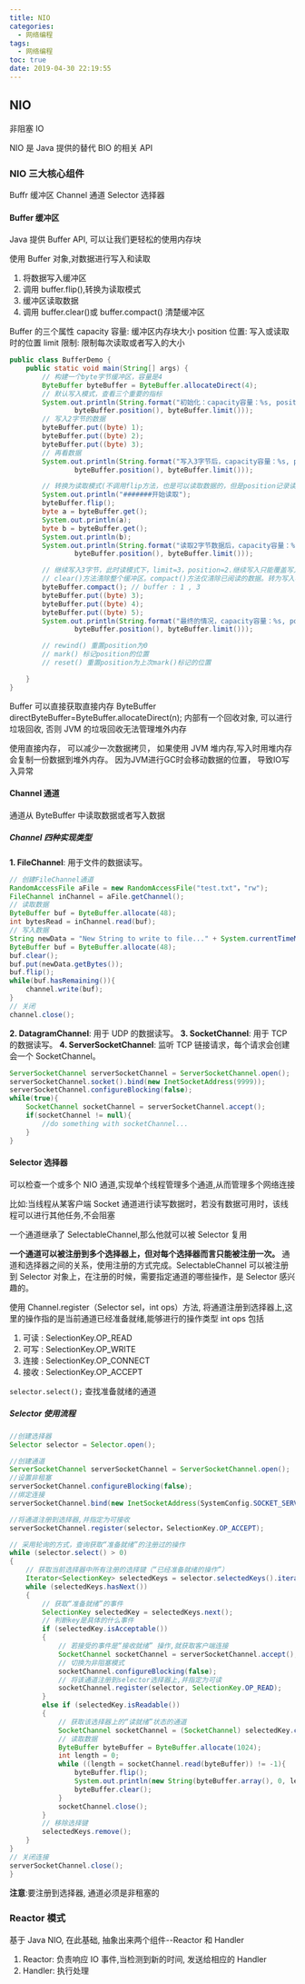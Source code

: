 ```yaml
---
title: NIO
categories:
  - 网络编程
tags:
  - 网络编程
toc: true
date: 2019-04-30 22:19:55
---
```

## NIO

非阻塞 IO

NIO 是 Java 提供的替代 BIO 的相关 API

### NIO 三大核心组件

Buffr 缓冲区
Channel 通道
Selector 选择器

#### Buffer 缓冲区

Java 提供 Buffer API, 可以让我们更轻松的使用内存块

使用 Buffer 对象,对数据进行写入和读取

1. 将数据写入缓冲区
2. 调用 buffer.flip(),转换为读取模式
3. 缓冲区读取数据
4. 调用 buffer.clear()或 buffer.compact() 清楚缓冲区

Buffer 的三个属性
capacity 容量: 缓冲区内存块大小
position 位置: 写入或读取时的位置
limit 限制: 限制每次读取或者写入的大小

```java
public class BufferDemo {
    public static void main(String[] args) {
        // 构建一个byte字节缓冲区，容量是4
        ByteBuffer byteBuffer = ByteBuffer.allocateDirect(4);
        // 默认写入模式，查看三个重要的指标
        System.out.println(String.format("初始化：capacity容量：%s, position位置：%s, limit限制：%s", byteBuffer.capacity(),
                byteBuffer.position(), byteBuffer.limit()));
        // 写入2字节的数据
        byteBuffer.put((byte) 1);
        byteBuffer.put((byte) 2);
        byteBuffer.put((byte) 3);
        // 再看数据
        System.out.println(String.format("写入3字节后，capacity容量：%s, position位置：%s, limit限制：%s", byteBuffer.capacity(),
                byteBuffer.position(), byteBuffer.limit()));

        // 转换为读取模式(不调用flip方法，也是可以读取数据的，但是position记录读取的位置不对)
        System.out.println("#######开始读取");
        byteBuffer.flip();
        byte a = byteBuffer.get();
        System.out.println(a);
        byte b = byteBuffer.get();
        System.out.println(b);
        System.out.println(String.format("读取2字节数据后，capacity容量：%s, position位置：%s, limit限制：%s", byteBuffer.capacity(),
                byteBuffer.position(), byteBuffer.limit()));

        // 继续写入3字节，此时读模式下，limit=3，position=2.继续写入只能覆盖写入一条数据
        // clear()方法清除整个缓冲区。compact()方法仅清除已阅读的数据。转为写入模式
        byteBuffer.compact(); // buffer : 1 , 3
        byteBuffer.put((byte) 3);
        byteBuffer.put((byte) 4);
        byteBuffer.put((byte) 5);
        System.out.println(String.format("最终的情况，capacity容量：%s, position位置：%s, limit限制：%s", byteBuffer.capacity(),
                byteBuffer.position(), byteBuffer.limit()));

        // rewind() 重置position为0
        // mark() 标记position的位置
        // reset() 重置position为上次mark()标记的位置

    }
}
```

Buffer 可以直接获取直接内存
ByteBuffer directByteBuffer=ByteBuffer.allocateDirect(n);
内部有一个回收对象, 可以进行垃圾回收, 否则 JVM 的垃圾回收无法管理堆外内存

使用直接内存， 可以减少一次数据拷贝， 如果使用 JVM 堆内存,写入时用堆内存会复制一份数据到堆外内存。 因为JVM进行GC时会移动数据的位置， 导致IO写入异常

#### Channel 通道

通道从 ByteBuffer 中读取数据或者写入数据

##### Channel 四种实现类型

**1. FileChannel**: 用于文件的数据读写。

```java
// 创建FileChannel通道
RandomAccessFile aFile = new RandomAccessFile("test.txt"，"rw");
FileChannel inChannel = aFile.getChannel();
// 读取数据
ByteBuffer buf = ByteBuffer.allocate(48);
int bytesRead = inChannel.read(buf);
// 写入数据
String newData = "New String to write to file..." + System.currentTimeMillis();
ByteBuffer buf = ByteBuffer.allocate(48);
buf.clear();
buf.put(newData.getBytes());
buf.flip();
while(buf.hasRemaining()){
    channel.write(buf);
}
// 关闭
channel.close();
```

**2. DatagramChannel**: 用于 UDP 的数据读写。
**3. SocketChannel**: 用于 TCP 的数据读写。
**4. ServerSocketChannel**: 监听 TCP 链接请求，每个请求会创建会一个 SocketChannel。

```java
ServerSocketChannel serverSocketChannel = ServerSocketChannel.open();
serverSocketChannel.socket().bind(new InetSocketAddress(9999));
serverSocketChannel.configureBlocking(false);
while(true){
    SocketChannel socketChannel = serverSocketChannel.accept();
    if(socketChannel != null){
        //do something with socketChannel...
    }
}
```

#### Selector 选择器

可以检查一个或多个 NIO 通道,实现单个线程管理多个通道,从而管理多个网络连接

比如:当线程从某客户端 Socket 通道进行读写数据时，若没有数据可用时，该线程可以进行其他任务,不会阻塞

一个通道继承了 SelectableChannel,那么他就可以被 Selector 复用

**一个通道可以被注册到多个选择器上，但对每个选择器而言只能被注册一次。**
通道和选择器之间的关系，使用注册的方式完成。SelectableChannel 可以被注册到 Selector 对象上，在注册的时候，需要指定通道的哪些操作，是 Selector 感兴趣的。

使用 Channel.register（Selector sel，int ops）方法, 将通道注册到选择器上,这里的操作指的是当前通道已经准备就绪,能够进行的操作类型
int ops 包括

1. 可读 : SelectionKey.OP_READ
2. 可写 : SelectionKey.OP_WRITE
3. 连接 : SelectionKey.OP_CONNECT
4. 接收 : SelectionKey.OP_ACCEPT

`selector.select();` 查找准备就绪的通道

##### Selector 使用流程

```java
//创建选择器
Selector selector = Selector.open();

//创建通道
ServerSocketChannel serverSocketChannel = ServerSocketChannel.open();
//设置非租塞
serverSocketChannel.configureBlocking(false);
//绑定连接
serverSocketChannel.bind(new InetSocketAddress(SystemConfig.SOCKET_SERVER_PORT));

//将通道注册到选择器,并指定为可接收
serverSocketChannel.register(selector，SelectionKey.OP_ACCEPT);

// 采用轮询的方式，查询获取“准备就绪”的注册过的操作
while (selector.select() > 0)
{
    // 获取当前选择器中所有注册的选择键（“已经准备就绪的操作”）
    Iterator<SelectionKey> selectedKeys = selector.selectedKeys().iterator();
    while (selectedKeys.hasNext())
    {
        // 获取“准备就绪”的事件
        SelectionKey selectedKey = selectedKeys.next();
        // 判断key是具体的什么事件
        if (selectedKey.isAcceptable())
        {
            // 若接受的事件是“接收就绪” 操作,就获取客户端连接
            SocketChannel socketChannel = serverSocketChannel.accept();
            // 切换为非阻塞模式
            socketChannel.configureBlocking(false);
            // 将该通道注册到selector选择器上,并指定为可读
            socketChannel.register(selector, SelectionKey.OP_READ);
        }
        else if (selectedKey.isReadable())
        {
            // 获取该选择器上的“读就绪”状态的通道
            SocketChannel socketChannel = (SocketChannel) selectedKey.channel();
            // 读取数据
            ByteBuffer byteBuffer = ByteBuffer.allocate(1024);
            int length = 0;
            while ((length = socketChannel.read(byteBuffer)) != -1){
                byteBuffer.flip();
                System.out.println(new String(byteBuffer.array(), 0, length));
                byteBuffer.clear();
            }
            socketChannel.close();
        }
        // 移除选择键
        selectedKeys.remove();
    }
}
// 关闭连接
serverSocketChannel.close();
}
```

**注意**:要注册到选择器, 通道必须是非租塞的

### Reactor 模式

基于 Java NIO, 在此基础, 抽象出来两个组件--Reactor 和 Handler

1. Reactor: 负责响应 IO 事件,当检测到新的时间, 发送给相应的 Handler
2. Handler: 执行处理
 